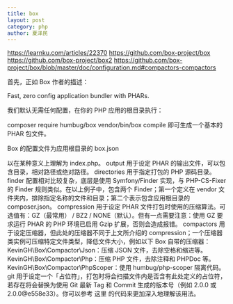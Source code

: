 ```yaml
---
title: box
layout: post
category: php
author: 夏泽民
---
```

https://learnku.com/articles/22370
https://github.com/box-project/box
https://github.com/box-project/box2
https://github.com/box-project/box/blob/master/doc/configuration.md#compactors-compactors

首先，正如 Box 作者的描述：

Fast, zero config application bundler with PHARs.

我们默认无需任何配置，在你的 PHP 应用的根目录执行：

composer require humbug/box
vendor/bin/box compile 
即可生成一个基本的 PHAR 包文件。

Box 的配置文件为应用根目录的 box.json
<!-- more -->
以在某种意义上理解为 index.php。
output 用于设定 PHAR 的输出文件，可以包含目录，相对路径或绝对路径。
directories 用于指定打包的 PHP 源码目录。
finder 配置相对比较复杂，底层是使用 Symfony/Finder 实现，与 PHP-CS-Fixer 的 Finder 规则类似。在以上例子中，包含两个 Finder；第一个定义在 vendor 文件夹内，排除指定名称的文件和目录；第二个表示包含应用根目录的 composer.json。
compression 用于设定 PHAR 文件打包时使用的压缩算法。可选值有：GZ（最常用） / BZ2 / NONE（默认）。但有一点需要注意：使用 GZ 要求运行 PHAR 的 PHP 环境已启用 Gzip 扩展，否则会造成报错。
compactors 用于设定压缩器，但此处的压缩器不同于上文所介绍的 compression；一个压缩器类实例可压缩特定文件类型，降低文件大小，例如以下 Box 自带的压缩器：
KevinGH\Box\Compactor\Json：压缩 JSON 文件，去除空格和缩进等。
KevinGH\Box\Compactor\Php：压缩 PHP 文件，去除注释和 PHPDoc 等。
KevinGH\Box\Compactor\PhpScoper：使用 humbug/php-scoper 隔离代码。
git 用于设定一个「占位符」，打包时将会扫描文件内是否含有此处定义的占位符，若存在将会替换为使用 Git 最新 Tag 和 Commit 生成的版本号（例如 2.0.0 或 2.0.0@e558e33）。你可以参考 这里 的代码来更加深入地理解该用法。
